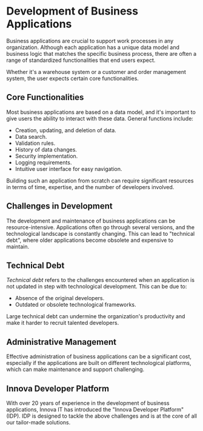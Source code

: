 # Development of Business Applications

Business applications are crucial to support work processes in any organization. Although each application has a unique data model and business logic that matches the specific business process, there are often a range of standardized functionalities that end users expect.

Whether it's a warehouse system or a customer and order management system, the user expects certain core functionalities.

## Core Functionalities

Most business applications are based on a data model, and it's important to give users the ability to interact with these data. General functions include:

- Creation, updating, and deletion of data.
- Data search.
- Validation rules.
- History of data changes.
- Security implementation.
- Logging requirements.
- Intuitive user interface for easy navigation.

Building such an application from scratch can require significant resources in terms of time, expertise, and the number of developers involved.

## Challenges in Development

The development and maintenance of business applications can be resource-intensive. Applications often go through several versions, and the technological landscape is constantly changing. This can lead to "technical debt", where older applications become obsolete and expensive to maintain.

## Technical Debt

*Technical debt* refers to the challenges encountered when an application is not updated in step with technological development. This can be due to:

- Absence of the original developers.
- Outdated or obsolete technological frameworks.

Large technical debt can undermine the organization's productivity and make it harder to recruit talented developers.

## Administrative Management

Effective administration of business applications can be a significant cost, especially if the applications are built on different technological platforms, which can make maintenance and support challenging.

## Innova Developer Platform

With over 20 years of experience in the development of business applications, Innova IT has introduced the "Innova Developer Platform" (IDP). IDP is designed to tackle the above challenges and is at the core of all our tailor-made solutions.